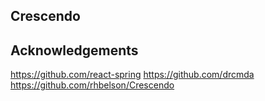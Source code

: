 ## Crescendo

## Acknowledgements

https://github.com/react-spring
https://github.com/drcmda
https://github.com/rhbelson/Crescendo

